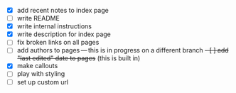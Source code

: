 - [x] add recent notes to index page
- [ ] write README
- [x] write internal instructions
- [x] write description for index page
- [ ] fix broken links on all pages
- [ ] add authors to pages — this is in progress on a different branch
~~- [ ] add "last edited" date to pages~~ (this is built in)
- [x] make callouts
- [ ] play with styling
- [ ] set up custom url